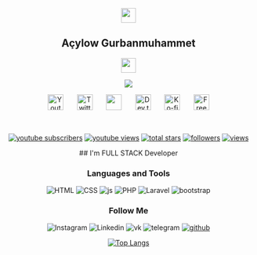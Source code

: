 <div align="center">
    <img src="https://media.giphy.com/media/WUlplcMpOCEmTGBtBW/giphy.gif" width="30"><h2>Açylow Gurbanmuhammet</h2><img src="https://media.giphy.com/media/WUlplcMpOCEmTGBtBW/giphy.gif" width="30">
</div>

  <p align="center">
    <!-- Typing SVG by gurbandev - https://github.com/gurbandev/readme-typing-svg -->
    <a href="https://github.com/gurbandev/readme-typing-svg">
      <img src="https://readme-typing-svg.demolab.com/?lines=Full-stack%20web%20and%20app%20developer;Experienced%20UI%2FUX%20Designer;10%2B%20years%20of%20coding%20experience;Always%20learning%20new%20things&font=Fira%20Code&center=true&width=440&height=45&color=f75c7e&vCenter=true&pause=1000&size=22" /></a>
  </p>

  <!-- Social icons section -->
  <p align="center">
    <a href="https://www.youtube.com/c/DevProTips"><img width="32px" alt="Youtube" title="Youtube" src="https://i.imgur.com/qiXu7b2.png"/></a>
    &#8287;&#8287;&#8287;&#8287;&#8287;
    <a href="https://twitter.com/gurbandev"><img width="32px" alt="Twitter" title="Twitter" src="https://i.imgur.com/OXZM1L6.png"/></a>
    &#8287;&#8287;&#8287;&#8287;&#8287;
    <a href="https://discord.gg/fPrdqh3Zfu" alt="Discord" title="Dev Pro Tips Discord Server"><img width="32px" src="https://i.imgur.com/OViZO8J.png"/></a>
    &#8287;&#8287;&#8287;&#8287;&#8287;
    <a href="https://dev.to/gurbandev"><img width="32px" alt="Dev.to" title="gurbandev Dev.to" src="https://i.imgur.com/mVm29vK.png"></a>
    &#8287;&#8287;&#8287;&#8287;&#8287;
    <a href="https://ko-fi.com/jlawrence"><img width="32px" alt="Ko-fi" title="Buy me a coffee" src="https://i.imgur.com/PpLeD3K.png"/></a>
    &#8287;&#8287;&#8287;&#8287;&#8287;
    <a href="http://eyl327.mywebcommunity.org/promos/"><img width="32px" alt="Free Stuff" title="Free gifts for you" src="https://i.imgur.com/0uVwkoZ.png"/></a>
  </p>

  <br/>

  <!-- Social badges section -->
  <!-- Badges with custom icons - https://github.com/gurbandev/custom-icon-badges -->
  <!-- View counter - https://github.com/gurbandev/Simple-View-Counter -->
  <p align="center">
    <a href="https://www.youtube.com/c/DevProTips?sub_confirmation=1">
      <img alt="youtube subscribers" title="Subscribe to my YouTube channel" src="https://custom-icon-badges.demolab.com/youtube/channel/subscribers/UCipSxT7a3rn81vGLw9lqRkg?color=%23E05D44&label=SUBSCRIBE&logo=video&logoColor=white&style=for-the-badge&labelColor=CE4630"/></a>
    <a href="https://www.youtube.com/c/DevProTips">
      <img alt="youtube views" title="YouTube views" src="https://custom-icon-badges.demolab.com/youtube/channel/views/UCipSxT7a3rn81vGLw9lqRkg?color=%23E1AD0E&logo=video&logoColor=white&style=for-the-badge&labelColor=C79600"/></a> 
    <a href="https://github.com/gurbandev?tab=repositories&sort=stargazers">
      <img alt="total stars" title="Total stars on GitHub" src="https://custom-icon-badges.demolab.com/github/stars/gurbandev?color=55960c&style=for-the-badge&labelColor=488207&logo=star"/></a>
    <a href="https://github.com/gurbandev?tab=followers">
      <img alt="followers" title="Follow me on Github" src="https://custom-icon-badges.demolab.com/github/followers/gurbandev?color=236ad3&labelColor=1155ba&style=for-the-badge&logo=person-add&label=Follow&logoColor=white"/></a>
    <a href="https://github.com/gurbandev/Simple-View-Counter">
      <img alt="views" title="GitHub profile views" src="https://freshidea.com/jonah/app/DenverCoder1-profile-views"/></a>
  </p>


<div align='center'>
## I'm FULL STACK Developer

### Languages and Tools
![HTML](https://img.shields.io/badge/-HTML5-000000?style=for-the-badge&logo=html5)
![CSS](https://img.shields.io/badge/-CSS3-000000?style=for-the-badge&logo=css3)
![js](https://img.shields.io/badge/-JavaScript-000000?style=for-the-badge&logo=Javascript)
![PHP](https://img.shields.io/badge/-PHP-000000?style=for-the-badge&logo=PHP) 
![Laravel](https://img.shields.io/badge/-Laravel-000000?style=for-the-badge&logo=Laravel) 
![bootstrap](https://img.shields.io/badge/-Bootstrap-000000?style=for-the-badge&logo=Bootstrap) 



### Follow Me

![Instagram](https://img.shields.io/badge/-Instagram-000000?style=for-the-badge&logo=Instagram)
![Linkedin](https://img.shields.io/badge/-LinkedIn-000000?style=for-the-badge&logo=linkedin)
![vk](https://img.shields.io/badge/-vkontakte-000000?style=for-the-badge&logo=vk)
![telegram](https://img.shields.io/badge/-telegram-000000?style=for-the-badge&logo=telegram)
<a href='https://github.com/gurbandev'>![github](https://img.shields.io/badge/-github-000000?style=for-the-badge&logo=github)</a>


[![Top Langs](https://github-readme-stats.vercel.app/api/top-langs/?username=gurbandev&layout=compact)](https://github.com/gurbandev/github-readme-stats)

</div>
